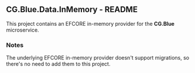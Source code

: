 
## CG.Blue.Data.InMemory - README

This project contains an EFCORE in-memory provider for the **CG.Blue** microservice.

### Notes

The underlying EFCORE in-memory provider doesn't support migrations, so there's no need to add them to this project.